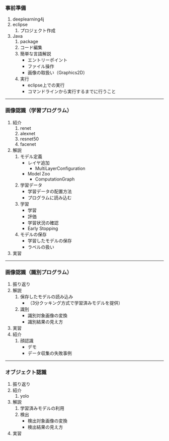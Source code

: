 ### 事前準備
1. deeplearning4j
1. eclipse
    1. プロジェクト作成
1. Java
    1. package
    1. コード編集
    1. 簡単な言語解説
        - エントリーポイント
        - ファイル操作
        - 画像の取扱い（Graphics2D）
    1. 実行
        - eclipse上での実行
        - コマンドラインから実行するまでに行うこと
---
### 画像認識（学習プログラム）
1. 紹介
    1. renet
    1. alexnet
    1. resnet50
    1. facenet
1. 解説
    1. モデル定義
        - レイヤ追加
            - MultiLayerConfiguration
        - Model Zoo
            - ComputationGraph
    1. 学習データ
        - 学習データの配置方法
        - プログラムに読み込む
    1. 学習
        - 学習
        - 評価
        - 学習状況の確認
        - Early Stopping
    1. モデルの保存
        - 学習したモデルの保存
        - ラベルの扱い
1. 実習
---
### 画像認識（識別プログラム）
1. 振り返り
1. 解説
    1. 保存したモデルの読み込み
        - （3分クッキング方式で学習済みモデルを提供）
    1. 識別
        - 識別対象画像の変換
        - 識別結果の見え方
1. 実習
1. 紹介
    1. 顔認識
        - デモ
        - データ収集の失敗事例
---
### オブジェクト認識
1. 振り返り
1. 紹介
    1. yolo
1. 解説
    1. 学習済みモデルの利用
    1. 検出
        - 検出対象画像の変換
        - 検出結果の見え方
1. 実習
